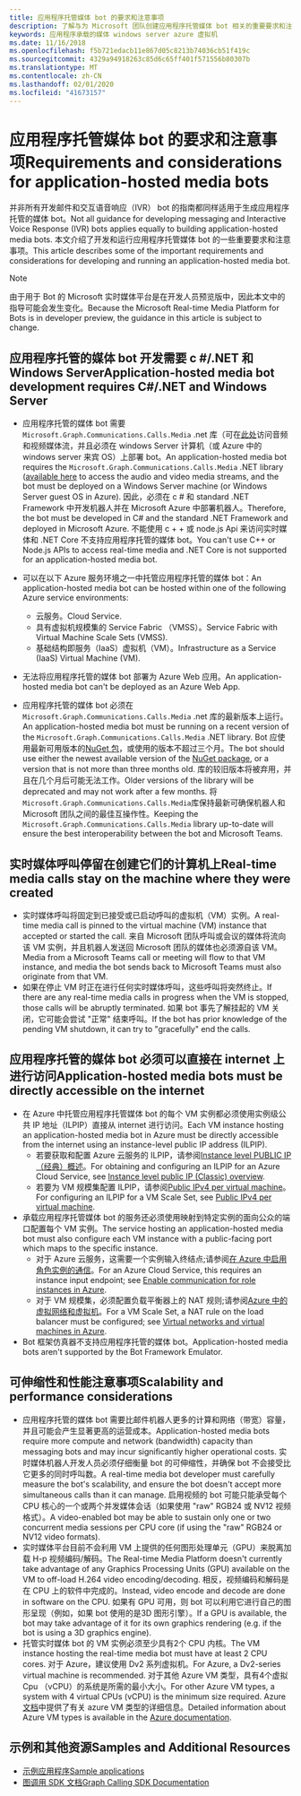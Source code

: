 ```yaml
---
title: 应用程序托管媒体 bot 的要求和注意事项
description: 了解与为 Microsoft 团队创建应用程序托管媒体 bot 相关的重要要求和注意事项。
keywords: 应用程序承载的媒体 windows server azure 虚拟机
ms.date: 11/16/2018
ms.openlocfilehash: f5b721edacb11e867d05c8213b74036cb51f419c
ms.sourcegitcommit: 4329a94918263c85d6c65ff401f571556b80307b
ms.translationtype: MT
ms.contentlocale: zh-CN
ms.lasthandoff: 02/01/2020
ms.locfileid: "41673157"
---
```

# <a name="requirements-and-considerations-for-application-hosted-media-bots"></a><span data-ttu-id="9fe1e-104">应用程序托管媒体 bot 的要求和注意事项</span><span class="sxs-lookup"><span data-stu-id="9fe1e-104">Requirements and considerations for application-hosted media bots</span></span>

<span data-ttu-id="9fe1e-105">并非所有开发邮件和交互语音响应（IVR） bot 的指南都同样适用于生成应用程序托管的媒体 bot。</span><span class="sxs-lookup"><span data-stu-id="9fe1e-105">Not all guidance for developing messaging and Interactive Voice Response (IVR) bots applies equally to building application-hosted media bots.</span></span> <span data-ttu-id="9fe1e-106">本文介绍了开发和运行应用程序托管媒体 bot 的一些重要要求和注意事项。</span><span class="sxs-lookup"><span data-stu-id="9fe1e-106">This article describes some of the important requirements and considerations for developing and running an application-hosted media bot.</span></span>

> [!NOTE]
> <span data-ttu-id="9fe1e-107">由于用于 Bot 的 Microsoft 实时媒体平台是在开发人员预览版中，因此本文中的指导可能会发生变化。</span><span class="sxs-lookup"><span data-stu-id="9fe1e-107">Because the Microsoft Real-time Media Platform for Bots is in developer preview, the guidance in this article is subject to change.</span></span>

## <a name="application-hosted-media-bot-development-requires-cnet-and-windows-server"></a><span data-ttu-id="9fe1e-108">应用程序托管的媒体 bot 开发需要 c #/.NET 和 Windows Server</span><span class="sxs-lookup"><span data-stu-id="9fe1e-108">Application-hosted media bot development requires C#/.NET and Windows Server</span></span>

- <span data-ttu-id="9fe1e-109">应用程序托管的媒体 bot 需要`Microsoft.Graph.Communications.Calls.Media` .net 库（可在[此处](https://www.nuget.org/packages/Microsoft.Graph.Communications.Calls.Media/)访问音频和视频媒体流，并且必须在 windows Server 计算机（或 Azure 中的 windows server 来宾 OS）上部署 bot。</span><span class="sxs-lookup"><span data-stu-id="9fe1e-109">An application-hosted media bot requires the `Microsoft.Graph.Communications.Calls.Media` .NET library ([available here](https://www.nuget.org/packages/Microsoft.Graph.Communications.Calls.Media/) to access the audio and video media streams, and the bot must be deployed on a Windows Server machine (or Windows Server guest OS in Azure).</span></span> <span data-ttu-id="9fe1e-110">因此，必须在 c # 和 standard .NET Framework 中开发机器人并在 Microsoft Azure 中部署机器人。</span><span class="sxs-lookup"><span data-stu-id="9fe1e-110">Therefore, the bot must be developed in C# and the standard .NET Framework and deployed in Microsoft Azure.</span></span> <span data-ttu-id="9fe1e-111">不能使用 c + + 或 node.js Api 来访问实时媒体和 .NET Core 不支持应用程序托管的媒体 bot。</span><span class="sxs-lookup"><span data-stu-id="9fe1e-111">You can't use C++ or Node.js APIs to access real-time media and .NET Core is not supported for an application-hosted media bot.</span></span>

- <span data-ttu-id="9fe1e-112">可以在以下 Azure 服务环境之一中托管应用程序托管的媒体 bot：</span><span class="sxs-lookup"><span data-stu-id="9fe1e-112">An application-hosted media bot can be hosted within one of the following Azure service environments:</span></span>
  - <span data-ttu-id="9fe1e-113">云服务。</span><span class="sxs-lookup"><span data-stu-id="9fe1e-113">Cloud Service.</span></span>
  - <span data-ttu-id="9fe1e-114">具有虚拟机规模集的 Service Fabric （VMSS）。</span><span class="sxs-lookup"><span data-stu-id="9fe1e-114">Service Fabric with Virtual Machine Scale Sets (VMSS).</span></span>
  - <span data-ttu-id="9fe1e-115">基础结构即服务（IaaS）虚拟机（VM）。</span><span class="sxs-lookup"><span data-stu-id="9fe1e-115">Infrastructure as a Service (IaaS) Virtual Machine (VM).</span></span>  
  
- <span data-ttu-id="9fe1e-116">无法将应用程序托管的媒体 bot 部署为 Azure Web 应用。</span><span class="sxs-lookup"><span data-stu-id="9fe1e-116">An application-hosted media bot can't be deployed as an Azure Web App.</span></span>

- <span data-ttu-id="9fe1e-117">应用程序托管的媒体 bot 必须在`Microsoft.Graph.Communications.Calls.Media` .net 库的最新版本上运行。</span><span class="sxs-lookup"><span data-stu-id="9fe1e-117">An application-hosted media bot must be running on a recent version of the `Microsoft.Graph.Communications.Calls.Media` .NET library.</span></span> <span data-ttu-id="9fe1e-118">Bot 应使用最新可用版本的[NuGet 包](https://www.nuget.org/packages/Microsoft.Graph.Communications.Calls.Media/)，或使用的版本不超过三个月。</span><span class="sxs-lookup"><span data-stu-id="9fe1e-118">The bot should use either the newest available version of the [NuGet package](https://www.nuget.org/packages/Microsoft.Graph.Communications.Calls.Media/), or a version that is not more than three months old.</span></span> <span data-ttu-id="9fe1e-119">库的较旧版本将被弃用，并且在几个月后可能无法工作。</span><span class="sxs-lookup"><span data-stu-id="9fe1e-119">Older versions of the library will be deprecated and may not work after a few months.</span></span> <span data-ttu-id="9fe1e-120">将`Microsoft.Graph.Communications.Calls.Media`库保持最新可确保机器人和 Microsoft 团队之间的最佳互操作性。</span><span class="sxs-lookup"><span data-stu-id="9fe1e-120">Keeping the `Microsoft.Graph.Communications.Calls.Media` library up-to-date will ensure the best interoperability between the bot and Microsoft Teams.</span></span>

## <a name="real-time-media-calls-stay-on-the-machine-where-they-were-created"></a><span data-ttu-id="9fe1e-121">实时媒体呼叫停留在创建它们的计算机上</span><span class="sxs-lookup"><span data-stu-id="9fe1e-121">Real-time media calls stay on the machine where they were created</span></span>

- <span data-ttu-id="9fe1e-122">实时媒体呼叫将固定到已接受或已启动呼叫的虚拟机（VM）实例。</span><span class="sxs-lookup"><span data-stu-id="9fe1e-122">A real-time media call is pinned to the virtual machine (VM) instance that accepted or started the call.</span></span> <span data-ttu-id="9fe1e-123">来自 Microsoft 团队呼叫或会议的媒体将流向该 VM 实例，并且机器人发送回 Microsoft 团队的媒体也必须源自该 VM。</span><span class="sxs-lookup"><span data-stu-id="9fe1e-123">Media from a Microsoft Teams call or meeting will flow to that VM instance, and media the bot sends back to Microsoft Teams must also originate from that VM.</span></span>
- <span data-ttu-id="9fe1e-124">如果在停止 VM 时正在进行任何实时媒体呼叫，这些呼叫将突然终止。</span><span class="sxs-lookup"><span data-stu-id="9fe1e-124">If there are any real-time media calls in progress when the VM is stopped, those calls will be abruptly terminated.</span></span> <span data-ttu-id="9fe1e-125">如果 bot 事先了解挂起的 VM 关闭，它可能会尝试 "正常" 结束呼叫。</span><span class="sxs-lookup"><span data-stu-id="9fe1e-125">If the bot has prior knowledge of the pending VM shutdown, it can try to "gracefully" end the calls.</span></span>

## <a name="application-hosted-media-bots-must-be-directly-accessible-on-the-internet"></a><span data-ttu-id="9fe1e-126">应用程序托管的媒体 bot 必须可以直接在 internet 上进行访问</span><span class="sxs-lookup"><span data-stu-id="9fe1e-126">Application-hosted media bots must be directly accessible on the internet</span></span>

- <span data-ttu-id="9fe1e-127">在 Azure 中托管应用程序托管媒体 bot 的每个 VM 实例都必须使用实例级公共 IP 地址（ILPIP）直接从 internet 进行访问。</span><span class="sxs-lookup"><span data-stu-id="9fe1e-127">Each VM instance hosting an application-hosted media bot in Azure must be directly accessible from the internet using an instance-level public IP address (ILPIP).</span></span>
  - <span data-ttu-id="9fe1e-128">若要获取和配置 Azure 云服务的 ILPIP，请参阅[Instance level PUBLIC IP （经典）概述](/azure/virtual-network/virtual-networks-instance-level-public-ip)。</span><span class="sxs-lookup"><span data-stu-id="9fe1e-128">For obtaining and configuring an ILPIP for an Azure Cloud Service, see [Instance level public IP (Classic) overview](/azure/virtual-network/virtual-networks-instance-level-public-ip).</span></span>
  - <span data-ttu-id="9fe1e-129">若要为 VM 规模集配置 ILPIP，请参阅[Public IPv4 per virtual machine](/azure/virtual-machine-scale-sets/virtual-machine-scale-sets-networking#public-ipv4-per-virtual-machine)。</span><span class="sxs-lookup"><span data-stu-id="9fe1e-129">For configuring an ILPIP for a VM Scale Set, see [Public IPv4 per virtual machine](/azure/virtual-machine-scale-sets/virtual-machine-scale-sets-networking#public-ipv4-per-virtual-machine).</span></span>
- <span data-ttu-id="9fe1e-130">承载应用程序托管媒体 bot 的服务还必须使用映射到特定实例的面向公众的端口配置每个 VM 实例。</span><span class="sxs-lookup"><span data-stu-id="9fe1e-130">The service hosting an application-hosted media bot must also configure each VM instance with a public-facing port which maps to the specific instance.</span></span>
  - <span data-ttu-id="9fe1e-131">对于 Azure 云服务，这需要一个实例输入终结点;请参阅[在 Azure 中启用角色实例的通信](/azure/cloud-services/cloud-services-enable-communication-role-instances)。</span><span class="sxs-lookup"><span data-stu-id="9fe1e-131">For an Azure Cloud Service, this requires an instance input endpoint; see [Enable communication for role instances in Azure](/azure/cloud-services/cloud-services-enable-communication-role-instances).</span></span>
  - <span data-ttu-id="9fe1e-132">对于 VM 规模集，必须配置负载平衡器上的 NAT 规则;请参阅[Azure 中的虚拟网络和虚拟机](/azure/virtual-machines/windows/network-overview)。</span><span class="sxs-lookup"><span data-stu-id="9fe1e-132">For a VM Scale Set, a NAT rule on the load balancer must be configured; see [Virtual networks and virtual machines in Azure](/azure/virtual-machines/windows/network-overview).</span></span>
- <span data-ttu-id="9fe1e-133">Bot 框架仿真器不支持应用程序托管的媒体 bot。</span><span class="sxs-lookup"><span data-stu-id="9fe1e-133">Application-hosted media bots aren't supported by the Bot Framework Emulator.</span></span>

## <a name="scalability-and-performance-considerations"></a><span data-ttu-id="9fe1e-134">可伸缩性和性能注意事项</span><span class="sxs-lookup"><span data-stu-id="9fe1e-134">Scalability and performance considerations</span></span>

- <span data-ttu-id="9fe1e-135">应用程序托管的媒体 bot 需要比邮件机器人更多的计算和网络（带宽）容量，并且可能会产生显著更高的运营成本。</span><span class="sxs-lookup"><span data-stu-id="9fe1e-135">Application-hosted media bots require more compute and network (bandwidth) capacity than messaging bots and may incur significantly higher operational costs.</span></span> <span data-ttu-id="9fe1e-136">实时媒体机器人开发人员必须仔细衡量 bot 的可伸缩性，并确保 bot 不会接受比它更多的同时呼叫数。</span><span class="sxs-lookup"><span data-stu-id="9fe1e-136">A real-time media bot developer must carefully measure the bot's scalability, and ensure the bot doesn't accept more simultaneous calls than it can manage.</span></span> <span data-ttu-id="9fe1e-137">启用视频的 bot 可能只能承受每个 CPU 核心的一个或两个并发媒体会话（如果使用 "raw" RGB24 或 NV12 视频格式）。</span><span class="sxs-lookup"><span data-stu-id="9fe1e-137">A video-enabled bot may be able to sustain only one or two concurrent media sessions per CPU core (if using the "raw" RGB24 or NV12 video formats).</span></span>
- <span data-ttu-id="9fe1e-138">实时媒体平台目前不会利用 VM 上提供的任何图形处理单元（GPU）来脱离加载 H-p 视频编码/解码。</span><span class="sxs-lookup"><span data-stu-id="9fe1e-138">The Real-time Media Platform doesn't currently take advantage of any Graphics Processing Units (GPU) available on the VM to off-load H.264 video encoding/decoding.</span></span> <span data-ttu-id="9fe1e-139">相反，视频编码和解码是在 CPU 上的软件中完成的。</span><span class="sxs-lookup"><span data-stu-id="9fe1e-139">Instead, video encode and decode are done in software on the CPU.</span></span> <span data-ttu-id="9fe1e-140">如果有 GPU 可用，则 bot 可以利用它进行自己的图形呈现（例如，如果 bot 使用的是3D 图形引擎）。</span><span class="sxs-lookup"><span data-stu-id="9fe1e-140">If a GPU is available, the bot may take advantage of it for its own graphics rendering (e.g. if the bot is using a 3D graphics engine).</span></span>
- <span data-ttu-id="9fe1e-141">托管实时媒体 bot 的 VM 实例必须至少具有2个 CPU 内核。</span><span class="sxs-lookup"><span data-stu-id="9fe1e-141">The VM instance hosting the real-time media bot must have at least 2 CPU cores.</span></span> <span data-ttu-id="9fe1e-142">对于 Azure，建议使用 Dv2 系列虚拟机。</span><span class="sxs-lookup"><span data-stu-id="9fe1e-142">For Azure, a Dv2-series virtual machine is recommended.</span></span> <span data-ttu-id="9fe1e-143">对于其他 Azure VM 类型，具有4个虚拟 Cpu （vCPU）的系统是所需的最小大小。</span><span class="sxs-lookup"><span data-stu-id="9fe1e-143">For other Azure VM types, a system with 4 virtual CPUs (vCPU) is the minimum size required.</span></span> <span data-ttu-id="9fe1e-144">Azure[文档](/azure/virtual-machines/windows/sizes-general)中提供了有关 azure VM 类型的详细信息。</span><span class="sxs-lookup"><span data-stu-id="9fe1e-144">Detailed information about Azure VM types is available in the [Azure documentation](/azure/virtual-machines/windows/sizes-general).</span></span>

## <a name="samples-and-additional-resources"></a><span data-ttu-id="9fe1e-145">示例和其他资源</span><span class="sxs-lookup"><span data-stu-id="9fe1e-145">Samples and Additional Resources</span></span>

- [<span data-ttu-id="9fe1e-146">示例应用程序</span><span class="sxs-lookup"><span data-stu-id="9fe1e-146">Sample applications</span></span>](https://github.com/microsoftgraph/microsoft-graph-comms-samples/tree/master/Samples/V1.0Samples/LocalMediaSamples)
- [<span data-ttu-id="9fe1e-147">图调用 SDK 文档</span><span class="sxs-lookup"><span data-stu-id="9fe1e-147">Graph Calling SDK Documentation</span></span>](https://microsoftgraph.github.io/microsoft-graph-comms-samples/docs/)
